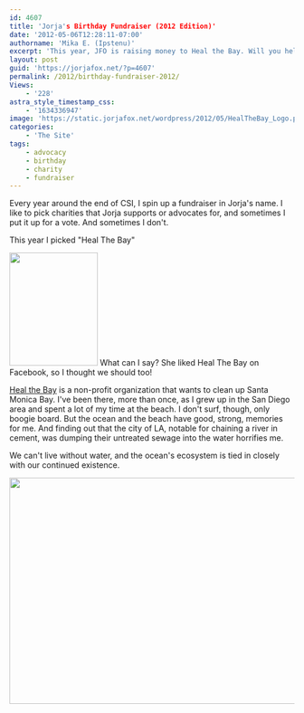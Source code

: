 ```yaml
---
id: 4607
title: 'Jorja's Birthday Fundraiser (2012 Edition)'
date: '2012-05-06T12:28:11-07:00'
authorname: 'Mika E. (Ipstenu)'
excerpt: 'This year, JFO is raising money to Heal the Bay. Will you help us clean up the water?'
layout: post
guid: 'https://jorjafox.net/?p=4607'
permalink: /2012/birthday-fundraiser-2012/
Views:
    - '228'
astra_style_timestamp_css:
    - '1634336947'
image: 'https://static.jorjafox.net/wordpress/2012/05/HealTheBay_Logo.png'
categories:
    - 'The Site'
tags:
    - advocacy
    - birthday
    - charity
    - fundraiser
---
```


Every year around the end of CSI, I spin up a fundraiser in Jorja's name. I like to pick charities that Jorja supports or advocates for, and sometimes I put it up for a vote. And sometimes I don't.

This year I picked "Heal The Bay"

<script type="text/javascript" src="http://www.crowdrise.com/widgets/project/jfo-bday2012/jorjafoxonline/"></script>

<a href="https://jorjafox.net/2012/birthday-fundraiser-2012/santa_monica_bay_map/" rel="attachment wp-att-4620"><img src="//static.jorjafox.net/wordpress/2012/05/Santa_Monica_Bay_Map-156x200.jpg" alt="" title="Santa_Monica_Bay_Map" width="156" height="200" class="alignleft size-medium wp-image-4620" /></a> What can I say? She liked Heal The Bay on Facebook, so I thought we should too!

<a href="http://www.healthebay.org/">Heal the Bay</a> is a non-profit organization that wants to clean up Santa Monica Bay. I've been there, more than once, as I grew up in the San Diego area and spent a lot of my time at the beach. I don't surf, though, only boogie board. But the ocean and the beach have good, strong, memories for me. And finding out that the city of LA, notable for chaining a river in cement, was dumping their untreated sewage into the water horrifies me.

We can't live without water, and the ocean's ecosystem is tied in closely with our continued existence.

<a href="http://www.crowdrise.com/jfo-bday2012/"><img src="//static.jorjafox.net/wordpress/2012/05/HealTheBay_Logo.png" alt="" title="Heal The Bay" width="600" height="400" class="aligncenter size-full wp-image-4621" /></a>
